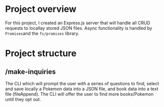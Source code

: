 # Project overview
For this project, I created an Express.js server that will handle all CRUD requests to locallay stored JSON files. Async functionality is handled by `Promises`and the `fs/promises` library.

# Project structure
## /make-inquiries
The CLI which will prompt the user with a series of questions to find, select and save locally a Pokemon data into a JSON file, and book data into a text file (fileAppend). The CLI will offer the user to find more books/Pokemon until they opt out.


